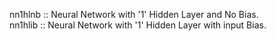 nn1hlnb		:: Neural Network with '1' Hidden Layer and No Bias.  
nn1hlib		:: Neural Network with '1' Hidden Layer with input Bias.  

